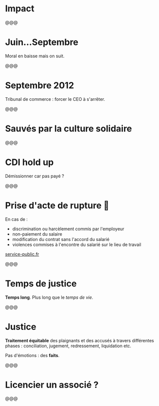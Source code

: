 <!-- .slide: data-state="contrasted" -->

# Impact

@@@

# Juin…Septembre

Moral en baisse mais on suit.

@@@

<!-- .slide: data-state="background-light" data-background="images/tc-declaration.png" -->

# Septembre 2012

Tribunal de commerce : forcer le CEO à s'arrêter.

@@@

<!-- .slide: data-state="background-light" data-background="images/team-spirit.png" -->

# Sauvés par la culture solidaire

@@@

# CDI hold up

Démissionner car pas payé ?

@@@

# Prise d'acte de rupture 🎉

En cas de :

- discrimination ou harcèlement commis par l'employeur
- non-paiement du salaire
- modification du contrat sans l'accord du salarié
- violences commises à l'encontre du salarié sur le lieu de travail

[service-public.fr](https://www.service-public.fr/particuliers/vosdroits/F24409)

@@@

# Temps de justice

**Temps long**. Plus long que le *temps de vie*.

@@@

# Justice

**Traitement équitable** des plaignants et des accusés à travers différentes phases : conciliation, jugement, redressement, liquidation etc.

Pas d'émotions : des **faits**.

@@@

<!-- .slide: data-state="background-light" data-background="images/structure.png" -->

# Licencier un associé ?

@@@

<!-- .slide: data-background="images/structure.png" -->
